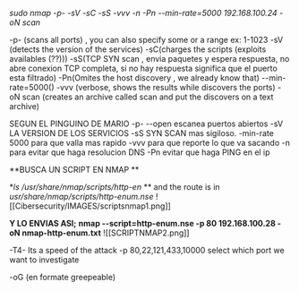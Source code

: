 
*sudo nmap -p- -sV -sC -sS -vvv -n -Pn --min-rate=5000 192.168.100.24 -oN scan*

-p- (scans all ports) , you can also specify some or  a range ex: 1-1023
-sV (detects the version of the services)
-sC(charges the scripts (exploits availables (??)))
-sS(TCP SYN scan , envia paquetes y espera respuesta, no abre conexion TCP completa, si no hay respuesta significa que el puerto esta filtrado)
-Pn(Omites the host discovery , we already know that)
--min-rate=5000()
-vvv (verbose, shows the results while discovers the ports)
-oN scan (creates an archive called scan and put the discovers on a text archive)

SEGUN EL PINGUINO DE MARIO 
-p-  --open escanea puertos abiertos
-sV LA VERSION DE LOS SERVICIOS
-sS SYN SCAN mas sigiloso.
-min-rate 5000 para que valla mas rapido
-vvv para que reporte lo que va sacando
-n para evitar que haga resolucion DNS
-Pn evitar que haga PING en el ip

**BUSCA UN SCRIPT EN NMAP **

**ls /usr/share/nmap/scripts/http-en* **
and the route is in *usr/share/nmap/scripts/http-enum.nse*
![[Cibersecurity/IMAGES/scriptsnmap1.png]]

**Y LO ENVIAS ASI;**
**nmap --script=http-enum.nse -p 80 192.168.100.28 -oN nmap-http-enum.txt**
![[SCRIPTNMAP2.png]]

-T4-  Its a speed of the attack
-p 80,22,121,433,10000      select which port we  want to investigate

-oG  (en formate greepeable)